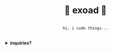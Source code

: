 <h1 align="center">🎏 exoad 🎏</h1>

<div align="center">

```

hi, i code things...

```

</div>

<br>

<details>
<summary>
<strong>inquiries?</strong>
</summary>

if you have inquiries regarding my software, give me a forward through my discord server: [link](https://discord.gg/PbJQRT9zQ8)

</details>